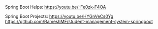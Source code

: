 Spring Boot Helps: https://youtu.be/-Fe0zk-F4OA


Spring Boot Projects: https://youtu.be/HYGnVeCs0Yg
https://github.com/RameshMF/student-management-system-springboot

